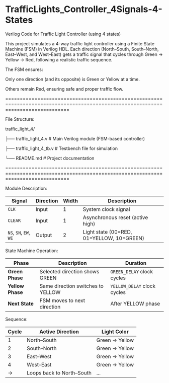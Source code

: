 # TrafficLights_Controller_4Signals-4-States
Verilog Code for Traffic Light Controller (using 4 states)

This project simulates a 4-way traffic light controller using a Finite State Machine (FSM) in Verilog HDL.
Each direction (North–South, South–North, East–West, and West–East) gets a traffic signal that cycles through Green → Yellow → Red, following a realistic traffic sequence.

The FSM ensures:

Only one direction (and its opposite) is Green or Yellow at a time.

Others remain Red, ensuring safe and proper traffic flow.

==================================================================================================================================

File Structure:

traffic_light_4/

├── traffic_light_4.v        # Main Verilog module (FSM-based controller)

├── traffic_light_4_tb.v     # Testbench file for simulation

└── README.md                # Project documentation


==================================================================================================================================


Module Description:

| Signal                 | Direction | Width | Description                               |
| ---------------------- | --------- | ----- | ----------------------------------------- |
| `CLK`                  | Input     | 1     | System clock signal                       |
| `CLEAR`                | Input     | 1     | Asynchronous reset (active high)          |
| `NS`, `SN`, `EW`, `WE` | Output    | 2     | Light state (00=RED, 01=YELLOW, 10=GREEN) |


State Machine Operation:

| Phase            | Description                       | Duration                    |
| ---------------- | --------------------------------- | --------------------------- |
| **Green Phase**  | Selected direction shows GREEN    | `GREEN_DELAY` clock cycles  |
| **Yellow Phase** | Same direction switches to YELLOW | `YELLOW_DELAY` clock cycles |
| **Next State**   | FSM moves to next direction       | After YELLOW phase          |


Sequence:

| Cycle | Active Direction          | Light Color    |
| ----- | ------------------------- | -------------- |
| 1     | North–South               | Green → Yellow |
| 2     | South–North               | Green → Yellow |
| 3     | East–West                 | Green → Yellow |
| 4     | West–East                 | Green → Yellow |
| →     | Loops back to North–South | ...            |


